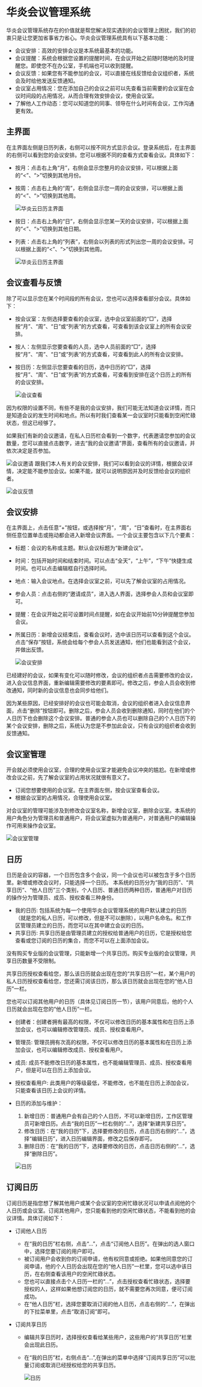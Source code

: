 
# 华炎会议管理系统

 华炎会议管理系统存在的价值就是帮您解决现实遇到的会议管理上困扰，我们的初衷只是让您更加省事省力省心。华炎会议管理系统具有以下基本功能：
  - 会议安排：高效的安排会议是本系统最基本的功能。
  - 会议提醒：系统会根据您设置的提醒时间，在会议开始之前随时随地的及时提醒您。即使您不在办公室，手机端也可以收到提醒。
  - 会议反馈：如果您有不能参加的会议，可以直接在线反馈给会议组织者，系统会及时给他发送反馈通知。
  - 会议室占用情况：您在添加自己的会议之前可以先查看当前需要的会议室在会议时间段的占用情况，从而合理有效安排会议，使用会议室。
  - 了解他人工作动态：您可以知道您的同事、领导在什么时间有会议，工作沟通更有效。

## 主界面
 在主界面左侧是日历列表，右侧可以按不同方式显示会议。登录系统后，在主界面的右侧可以看到您的会议安排。您可以根据不同的查看方式查看会议。具体如下：
  - 按月：点击右上角“月”，右侧会显示您整月的会议安排，可以根据上面的“<”、“>”切换到其他月份。
  - 按周：点击右上角的“周”，右侧会显示您一周的会议安排，可以根据上面的“<”、“>”切换到其他周。

    ![华炎云日历主界面](images/主界面2.png)
  - 按日：点击右上角的“日”，右侧会显示您某一天的会议安排，可以根据上面的“<”、“>”切换到其他日期。
  - 列表：点击右上角的“列表”，右侧会以列表的形式列出您一周的会议安排。可以根据上面的“<”、“>”切换到其他周。
 
    ![华炎云日历主界面](images/主界面.png)
 
## 会议查看与反馈
 除了可以显示您在某个时间段的所有会议，您也可以选择查看部分会议。具体如下：
  - 按会议室：左侧选择要查看的会议室，选中会议室前面的“□”，选择按“月”、“周”、“日”或“列表”的方式查看，可查看到该会议室上的所有会议安排。
  - 按人：左侧显示您要查看的人员，选中人员前面的“□”，选择按“月”、“周”、“日”或“列表”的方式查看，可查看到此人的所有会议安排。
  - 按日历：左侧显示您要查看的日历，选中日历的“□”，选择按“月”、“周”、“日”或“列表”的方式查看，可查看到安排在这个日历上的所有的会议安排。
  
    ![会议查看](images/会议查看.png)

 因为权限的设置不同，有些不是我的会议安排，我们可能无法知道会议详情，而只是知道会议的发生时间和地点。所以有时我们查看某一会议室时只能看到空闲忙碌状态，但这已经够了。

 如果我们有新的会议邀请，在私人日历栏会看到一个数字，代表邀请您参加的会议数量，您可以直接点击数字，进去“我的会议邀请”界面，查看所有的会议邀请，并依次决定是否参加。

  ![会议邀请](images/会议邀请.png) 
 跟我们本人有关的会议安排，我们可以看到会议的详情，根据会议详情，决定能不能参加会议。如果不能，就可以说明原因并及时反馈给会议的组织者。  

  ![会议反馈](images/会议反馈.png)
## 会议安排
 在主界面上，点击任意“+”按钮，或选择按“月”，“周”，“日”查看时，在主界面右侧任意位置单击或拖动都会进入新增会议界面。一个会议主要包含以下几个要素：
  - 标题：会议的名称或主题。默认会议标题为“新建会议”。
  - 时间：包括开始时间和结束时间。可以点击“全天”，“上午”，“下午”快捷生成时间。也可以点击编辑框自行选择时间。
  - 地点：输入会议地点。在选择会议室之前，可以先了解会议室的占用情况。
  - 参会人员：点击右侧的“邀请成员”，进入选人界面，选择参会人员和会议室即可。
  - 提醒：在会议开始之前可设置时间点提醒，如在会议开始前10分钟提醒您参加会议。
  - 所属日历：新增会议结束后，查看会议时，选中该日历可以查看到这个会议。点击“保存”按钮，系统会给每个参会人员发送通知，他们也能看到这个会议，并做出反馈。
  
    ![会议安排](images/会议安排.png)

 已经建好的会议，如果有变化可以随时修改，会议的组织者点击需要修改的会议，进入会议信息界面，重新编辑需要修改的要素即可。修改之后，参会人员会收到修改通知，同时新的会议信息也会同步给他们。

 因为某些原因，已经安排好的会议也可能会取消，会议的组织者进入会议信息界面，点击“删除”按钮即可。删除之后，参会人员会收到删除通知，同时在他们的个人日历下也会删除这个会议安排。普通的参会人员也可以删除自己的个人日历下的某个会议安排，删除之后，系统认为您是不参加此会议，只有会议的组织者会收到反馈通知。

## 会议室管理
 开会就必须使用会议室，合理的使用会议室才能避免会议冲突的尴尬。在新增或修改会议之前，先了解会议室的占用状况就很有意义了。
 - 订阅您想要使用的会议室。在主界面左侧，按会议室查看会议。
 - 根据会议室的占用情况，合理使用会议室。

 对会议室的管理可能涉及到修改会议室名称，新增会议室，删除会议室。本系统的用户角色分为管理员和普通用户，将会议室虚拟为普通用户，对普通用户的编辑操作可用来操作会议室。
 
  ![会议室管理](images/会议室管理.png)

## 日历
 日历是会议的容器，一个日历包含多个会议，同一个会议也可以被包含于多个日历里。新增或修改会议时，只能选择一个日历。
 本系统的日历分为“我的日历”、“共享日历”、“他人日历”三个类别，个人日历、普通日历两种日历，普通用户对日历的操作分为管理员、成员、授权查看三种身份。
 - 我的日历: 包括系统为每一个使用华炎会议管理系统的用户默认建立的日历（就是您的私人日历，可以修改，但是不可以删除），以用户名命名。和工作区管理员建立的日历，而您可以在其中建立会议的日历。
 - 共享日历: 共享日历是由管理员建立的授权给普通用户的日历，它是授权给您查看或您订阅的日历的集合，而您不可以在上面添加会议。

  没有购买专业版的会议管理，只能新增一个共享日历。购买专业版的会议管理，共享日历数量不受限制。
	
  共享日历授权查看给您，那么该日历就会出现在您的“共享日历”一栏，某个用户的私人日历授权查看给您，您还需订阅该日历，那么该日历就会出现在您的“他人日历”一栏。 

  您也可以订阅其他用户的日历（具体见订阅日历一节），该用户同意后，他的个人日历就会出现在您的“他人日历”一栏。
 
 - 创建者：创建者拥有最高的权限，不仅可以修改日历的基本属性和在日历上添加会议，也可以编辑修改管理员、成员、授权查看用户。
 - 管理员: 管理员拥有次高的权限，不仅可以修改日历的基本属性和在日历上添加会议，也可以编辑修改成员、授权查看用户。
 - 成员: 成员不能修改日历的基本属性，也不能编辑管理员、成员、授权查看用户，但是可以在日历上添加会议。
 - 授权查看用户: 此类用户的等级最低，不能修改，也不能在日历上添加会议，只能查看该日历上会议的详情。
 - 日历的添加与维护：

      1. 新增日历：普通用户会有自己的个人日历，不可以新增日历，工作区管理员可新增日历。点击“我的日历”一栏右侧的“…”，选择“新建共享日历”。
      2. 修改日历：在“我的日历”下，选择要修改的日历，点击日历右侧的“…”，选择“编辑日历”，进入日历编辑界面，修改之后保存即可。
      3. 删除日历：在“我的日历”下，选择要修改的日历，点击日历右侧的“…”，选择“删除日历”。
  
      ![日历](images/日历.png)

## 订阅日历
 订阅日历是指您想了解其他用户或某个会议室的空闲忙碌状况可以申请点阅他的个人日历或会议室。订阅其他用户，您只能看到他的空闲忙碌状态，不能看到他的会议详情。具体订阅如下：

 - 订阅他人日历
   - 在“我的日历”栏右侧，点击“…”，点击“订阅他人日历”。在弹出的选人窗口中，选择您要订阅的用户即可。
   - 被订阅用户会收到你的订阅申请，他有权同意或拒绝。如果他同意您的订阅申请，他的个人日历会出现在您的“他人日历”一栏里，您可以选中该日历，在右侧查看该用户的空闲忙碌状态。
   - 您也可以直接点击个人日历一栏的“…”，点击授权查看忙碌状态，选择要授权的人，这样如果他想订阅您的日历，就不需要您再次同意，便可订阅成功。
   - 在“他人日历”栏，选择您要取消订阅的他人日历，点击右侧的“…”，在弹出的下拉菜单里，点击“取消订阅”即可。
 
 - 订阅共享日历
   - 编辑共享日历时，选择授权查看给某些用户，这些用户的“共享日历”栏里会出现此日历。 
   - 在“我的日历”栏，右侧点击“…”,在弹出的菜单中选择“订阅共享日历”可以批量订阅或取消已经授权给您的共享日历。

     ![日历](images/订阅日历.png)

